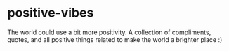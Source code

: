 # positive-vibes
The world could use a bit more positivity. A collection of compliments, quotes, and all positive things related to make the world a brighter place :) 
